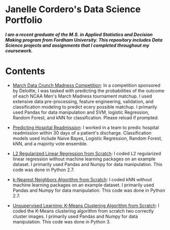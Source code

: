 # **Janelle Cordero's Data Science Portfolio**

##### I am a recent graduate of the M.S. in Applied Statistics and Decision Making program from Fordham University. This repository includes Data Science projects and assignments that I completed throughout my coursework.

# Contents

- [March Data Crunch Madness Competition](https://github.com/jcordero219/Janelle-Cordero-Data-Science-Portfolio/blob/master/March%20Data%20Crunch%20Madness.ipynb): In a competition sponsored by Deloitte, I was tasked with predicting the probabilities of the outcome of each NCAA Men's March Madness tournament matchup. I used extensive data pre-processing, feature engineering, validation, and classification modeling to predict ecery possible matchup. I primarily used Pandas for data manipulation and SVM, logistic Regression, Random Forest, and kNN for classification. Please reload if prompted.

- [Predicting Hospital Readmission](https://github.com/jcordero219/Janelle-Cordero-Data-Science-Portfolio/blob/master/Predicting%20Hospital%20Readmission.ipynb): I worked in a team to predic hospital readmission within 30 days of a patient's discharge. Classification models used include Naive Bayes, Logistic Regression, Random Forest, kNN, and a majority vote ensemble.

- [L2 Regularized Linear Regression from Scratch](https://github.com/jcordero219/Janelle-Cordero-Data-Science-Portfolio/blob/master/L2%20Linear%20Regression%20from%20Scratch.ipynb): I coded L2 regularized linear regression without machine learning packages on an example dataset. I primarily used Pandas and Numpy for data manipulation. This code was done in Python 2.7.

- [k-Nearest Neighbors Algorithm from Scratch](https://github.com/jcordero219/Janelle-Cordero-Data-Science-Portfolio/blob/master/k%20Nearest%20Neighbors%20from%20scratch.ipynb): I coded kNN without machine learning packages on an example dataset. I primarily used Pandas and Numpy for data manipulation. This code was done in Python 2.7.

- [Unsupervised Learning: K-Means Clustering Algorithm from Scratch](https://github.com/jcordero219/Janelle-Cordero-Data-Science-Portfolio/blob/master/K-Means%20Clustering%20Algorithm%20from%20Scratch.ipynb): I coded the K-Means clustering algorithm from scratch two correctly cluster images. I primarily used Pandas and Numpy for data manipulation. This code was done in Python 3.
